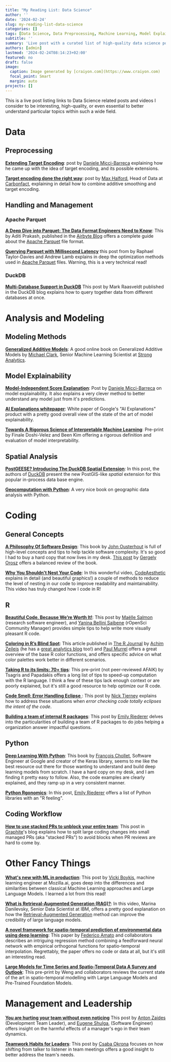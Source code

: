 ```yaml
---
title: "My Reading List: Data Science"
author: ''
date: '2024-02-24'
slug: my-reading-list-data-science
categories: []
tags: [Data Science, Data Preprocessing, Machine Learning, Model Explainability, Model Interpretability]
subtitle: ''
summary: 'Live post with a curated list of high-quality data science posts and videos I found enlightening.'
authors: [admin]
lastmod: '2024-02-24T08:14:23+02:00'
featured: no
draft: false
image:
  caption: Image generated by [craiyon.com](https://www.craiyon.com)
  focal_point: Smart
  margin: auto
projects: []
---
```


This is a live post listing links to Data Science related posts and videos I consider to be interesting, high-quality, or even essential to better understand particular topics within such a wide field.

# Data 

## Preprocessing

[**Extending Target Encoding**](https://towardsdatascience.com/extending-target-encoding-443aa9414cae): post by [Daniele Micci-Barreca](https://www.aitimejournal.com/interview-with-daniele-micci-barreca-product-analytics-lead-data-science-google/30110/) explaining how he came up with the idea of target encoding, and its possible extensions.

[**Target encoding done the right way**](https://maxhalford.github.io/blog/target-encoding/): post by [Max Halford](https://maxhalford.github.io/bio/), Head of Data at [Carbonfact](https://www.carbonfact.com/), explaining in detail how to combine additive smoothing and target encoding.

## Handling and Management

### Apache Parquet

[**A Deep Dive into Parquet: The Data Format Engineers Need to Know**](https://airbyte.com/data-engineering-resources/parquet-data-format): This by Aditi Prakash, published in the [Airbyte Blog](https://airbyte.com/blog) offers a complete guide about the [Apache Parquet](https://parquet.apache.org/) file format.

[**Querying Parquet with Millisecond Latency**](https://www.influxdata.com/blog/querying-parquet-millisecond-latency/) this post from by Raphael Taylor-Davies and Andrew Lamb explains in deep the optimization methods used in [Apache Parquet](https://parquet.apache.org/) files. Warning, this is a very technical read!

### DuckDB

[**Multi-Database Support in DuckDB**](https://duckdb.org/2024/01/26/multi-database-support-in-duckdb) This post by Mark Raasveldt published in the DuckDB blog explains how to query together data from different databases at once.

# Analysis and Modeling

## Modeling Methods

[**Generalized Additive Models**](https://m-clark.github.io/generalized-additive-models/): A good online book on Generalized Additive Models by [Michael Clark](https://m-clark.github.io/about.html), Senior Machine Learning Scientist at [Strong Analytics](https://www.strong.io/).

## Model Explainability

[**Model-Independent Score Explanation**](https://towardsdatascience.com/a-simple-model-independent-score-explanation-method-c17002d66da7): Post by [Daniele Micci-Barreca](https://www.aitimejournal.com/interview-with-daniele-micci-barreca-product-analytics-lead-data-science-google/30110/) on model explainability. It also explains a very clever method to better understand any model just from it's predictions.

[**AI Explanations whitepaper**](https://storage.googleapis.com/cloud-ai-whitepapers/AI%20Explainability%20Whitepaper.pdf): White paper of Google's "AI Explanations" product with a pretty good overall view of the state of the art of model explainability.

[**Towards A Rigorous Science of Interpretable Machine Learning**](https://arxiv.org/abs/1702.08608): Pre-print by Finale Doshi-Velez and Been Kim offering a rigorous definition and evaluation of model interpretability.

## Spatial Analysis

[**PostGEESE? Introducing The DuckDB Spatial Extension**](https://duckdb.org/2023/04/28/spatial.html): In this post, the authors of [DuckDB](https://duckdb.org/) present the new PostGIS-like *spatial* extension for this popular in-process data base engine.

[**Geocomputation with Python**](https://py.geocompx.org/): A very nice book on geographic data analysis with Python.

# Coding

## General Concepts

[**A Philosophy Of Software Design**](https://archive.org/details/a-philosophy-of-software-design/mode/2up): This book by [John Ousterhout](https://web.stanford.edu/~ouster/cgi-bin/home.php) is full of high-level concepts and tips to help tackle software complexity. It's so good I had to buy a hard copy that now lives in my desk. [This post](https://blog.pragmaticengineer.com/a-philosophy-of-software-design-review/) by [Gergely Orosz](https://blog.pragmaticengineer.com/) offers a balanced review of the book.

[**Why You Shouldn't Nest Your Code**](https://youtu.be/CFRhGnuXG-4?si=7Xr3E9L7GFvoRJqA): In this wonderful video, [CodeAesthetic](https://www.youtube.com/@CodeAesthetic) explains in detail (and beautiful graphics!) a couple of methods to reduce the level of nesting in our code to improve readability and maintainability. This video has truly changed how I code in R!

## R

[**Beautiful Code, Because We’re Worth It!**](https://ropensci.org/blog/2024/02/22/beautiful-code/): This post by [Maëlle Salmon](https://mastodon.social/@maelle) (research software engineer), and [Yanina Bellini Saibene](https://fosstodon.org/@yabellini) (rOpenSci Community Manager) provides simple tips to help write more visually pleasant R code.

[**Coloring in R’s Blind Spot**](https://journal.r-project.org/articles/RJ-2023-071/): This article published in [The R Journal](https://journal.r-project.org/index.html) by [Achim Zeileis](https://www.zeileis.org/) (he has a [great analytics blog](https://www.zeileis.org/blog/) too!) and [Paul Murrel](https://www.stat.auckland.ac.nz/~paul/) offers a great overview of the base R color functions, and offers specific advice on what color palettes work better in different scenarios.

[**Taking R to its limits: 70+ tips**](https://peerj.com/preprints/26605v1/): This pre-print (not peer-reviewed AFAIK) by Tsagris and Papadakis offers a long list of tips to speed-up computation with the R language. I think a few of these tips lack enough context or are poorly explained, but it's still a good resource to help optimize our R code.

[**Code Smell: Error Handling Eclipse** ](https://www.njtierney.com/post/2023/12/06/long-errors-smell/): This post by [Nick Tierney](https://fosstodon.org/@njtierney@aus.social) explains how to address these situations when *error checking code totally eclipses the intent of the code*.

[**Building a team of internal R packages**](https://www.emilyriederer.com/post/team-of-packages/): This post by [Emily Riederer](https://www.emilyriederer.com/about) delves into the particularities of building a team of R packages to do jobs helping a organization answer impactful questions.

## Python

[**Deep Learning With Python**](https://archive.org/details/francois-chollet-deep-learning-with-python-manning-2018): This book by [François Chollet](https://fchollet.com/), Software Engineer at Google and creator of the Keras library, seems to me like the best resource out there for those wanting to understand and build deep learning models from scratch. I have a hard copy on my desk, and I am finding it pretty easy to follow. Also, the code examples are clearly explained, and they ramp up in a very consistent manner. 

[**Python Rgonomics**](https://www.emilyriederer.com/post/py-rgo/): In this post, [Emily Riederer](https://www.emilyriederer.com/about) offers a list of Python libraries with an "R feeling".

## Coding Workflow

[**How to use stacked PRs to unblock your entire team**](https://graphite.dev/blog/stacked-prs): This post in [Graphite](https://graphite.dev/)'s blog explains how to split large coding changes into small managed PRs (aka "stacked PRs") to avoid blocks when PR reviews are hard to come by.

# Other Fancy Things

[**What's new with ML in production**](https://vickiboykis.com/2024/01/15/whats-new-with-ml-in-production/): This post by [Vicki Boykis](https://vickiboykis.com/about/), machine learning engineer at Mozilla.ai, goes deep into the differences and similarities between classical Machine Learning approaches and Large Language Models. I learned a lot from this read!

[**What is Retrieval-Augmented Generation (RAG)?**](https://youtu.be/T-D1OfcDW1M?si=sAZO-5NGD8yF2WYe): In this video, Marina Danilevsky, Senior Data Scientist at IBM, offers a pretty good explanation on how the [Retrieval-Augmented Generation](https://research.ibm.com/blog/retrieval-augmented-generation-RAG?utm_id=YT-101-What-is-RAG&_gl=1*p6ef17*_ga*MTQwMzQ5NjMwMi4xNjkxNDE2MDc0*_ga_FYECCCS21D*MTY5MjcyMjgyNy40My4xLjE2OTI3MjMyMTcuMC4wLjA.) method can improve the credibility of large language models.

[**A novel framework for spatio-temporal prediction of environmental data using deep learning**](https://www.nature.com/articles/s41598-020-79148-7): This paper by [Federico Amato](https://www.linkedin.com/in/federico-amato-66208637) and collaborators describes an intriguing regression method combining a feedforward neural network with empirical orthogonal functions for spatio-temporal interpolation. Regrettably, the paper offers no code or data at all, but it's still an interesting read.

[**Large Models for Time Series and
Spatio-Temporal Data A Survey and Outlook**](https://arxiv.org/pdf/2310.10196.pdf): This pre-print by Weng and collaborators reviews the current state of the art in spatio-temporal modelling with Large Language Models and Pre-Trained Foundation Models.

# Management and Leadership

[**You are hurting your team without even noticing**](https://zaidesanton.substack.com/p/when-engineering-managers-become) This post by [Anton Zaides](https://substack.com/@zaidesanton) (Development Team Leader), and [Eugene Shulga](https://substack.com/@crushingtecheducation), (Software Engineer) offers insight on the harmful effects of a manager's ego in their team dynamics.

[**Teamwork Habits for Leaders**](https://the.managers.guide/p/teamwork-habits-for-leaders): This post by [Csaba Okrona](https://substack.com/@ochronus) focuses on how shifting from talker to listener in team meetings offers a good insight to better address the team's needs.
